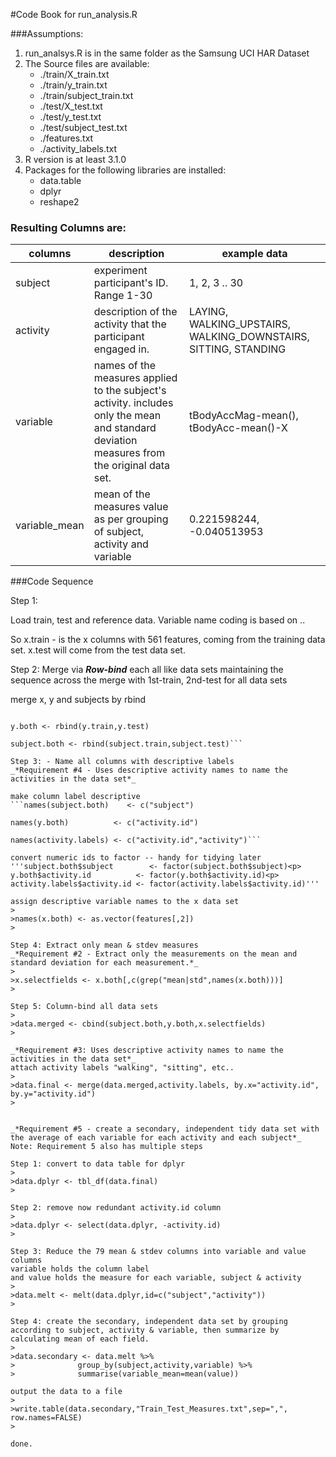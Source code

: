 #Code Book for run\_analysis.R

###Assumptions:
1. run\_analsys.R is in the same folder as the Samsung UCI HAR Dataset
2. The Source files are available:
    * ./train/X_train.txt
    * ./train/y_train.txt
    * ./train/subject_train.txt
    * ./test/X_test.txt
    * ./test/y_test.txt
    * ./test/subject_test.txt
    * ./features.txt
    * ./activity_labels.txt
3. R version is at least 3.1.0
4. Packages for the following libraries are installed:
    * data.table
    * dplyr
    * reshape2

### Resulting Columns are:
| columns | description | example data |
| --------|-------------|--------------|
| subject | experiment participant's ID. Range 1-30 | 1, 2, 3 .. 30|
| activity | description of the activity that the participant engaged in.| LAYING, WALKING\_UPSTAIRS, WALKING\_DOWNSTAIRS, SITTING, STANDING |
| variable | names of the measures applied to the subject's activity. includes only the mean and standard deviation measures from the original data set. | tBodyAccMag-mean(), tBodyAcc-mean()-X|
| variable_mean | mean of the measures value as per grouping of subject, activity and variable |  0.221598244, -0.040513953 |

  
###Code Sequence

Step 1:

Load train, test and reference data. Variable name coding is based on <column type>.<data set>.

So x.train - is the x columns with 561 features, coming from the training data set. x.test will come from the test data set.



Step 2: Merge via ***Row-bind*** each all like data sets
    maintaining the sequence 
    across the merge  with 1st-train, 2nd-test
    for all data sets


   merge x, y and subjects by rbind
   
   ```x.both <- rbind(x.train,x.test)
   
   y.both <- rbind(y.train,y.test)
   
   subject.both <- rbind(subject.train,subject.test)```

Step 3: - Name all columns with descriptive labels
_*Requirement #4 - Uses descriptive activity names to name the activities in the data set*_

make column label descriptive
   ```names(subject.both)    <- c("subject")
   
   names(y.both)          <- c("activity.id")
   
   names(activity.labels) <- c("activity.id","activity")```

convert numeric ids to factor -- handy for tidying later
   '''subject.both$subject        <- factor(subject.both$subject)<p>
   y.both$activity.id          <- factor(y.both$activity.id)<p>
   activity.labels$activity.id <- factor(activity.labels$activity.id)'''

assign descriptive variable names to the x data set
   >
   >names(x.both) <- as.vector(features[,2])
   >
   
Step 4: Extract only mean & stdev measures
_*Requirement #2 - Extract only the measurements on the mean and standard deviation for each measurement.*_
   >
   >x.selectfields <- x.both[,c(grep("mean|std",names(x.both)))]
   >
   
Step 5: Column-bind all data sets
   >
   >data.merged <- cbind(subject.both,y.both,x.selectfields)
   >
   
_*Requirement #3: Uses descriptive activity names to name the activities in the data set*_
attach activity labels "walking", "sitting", etc..
   >
   >data.final <- merge(data.merged,activity.labels, by.x="activity.id", by.y="activity.id")
   >


_*Requirement #5 - create a secondary, independent tidy data set with the average of each variable for each activity and each subject*_
Note: Requirement 5 also has multiple steps

Step 1: convert to data table for dplyr
   >
   >data.dplyr <- tbl_df(data.final)
   >

Step 2: remove now redundant activity.id column
   >
   >data.dplyr <- select(data.dplyr, -activity.id)
   >

Step 3: Reduce the 79 mean & stdev columns into variable and value columns 
variable holds the column label 
and value holds the measure for each variable, subject & activity
   >
   >data.melt <- melt(data.dplyr,id=c("subject","activity"))
   >

Step 4: create the secondary, independent data set by grouping according to subject, activity & variable, then summarize by calculating mean of each field.
   >
   >data.secondary <- data.melt %>% 
   >              group_by(subject,activity,variable) %>% 
   >              summarise(variable_mean=mean(value))

output the data to a file
   >
   >write.table(data.secondary,"Train_Test_Measures.txt",sep=",", row.names=FALSE)
   >

done.
